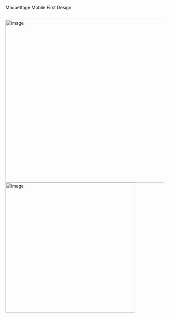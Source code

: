 <p align="left">Maquettage Mobile First Design</p>
<br>
<img width="518" alt="image" src="https://github.com/user-attachments/assets/e6cd1bc0-ffeb-4ac1-90b4-9792e0a45760">
<img width="413" alt="image" src="https://github.com/user-attachments/assets/98a088fa-f600-483e-bc96-52fa3835c69a">
<br>
<br>
<br>

